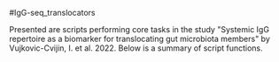 #IgG-seq_translocators

Presented are scripts performing core tasks in the study "Systemic IgG repertoire as a biomarker for translocating gut microbiota members" by Vujkovic-Cvijin, I. et al. 2022. Below is a summary of script functions.



